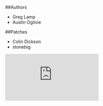 ##Authors

- Greg Lamp
- Austin Ogilvie

##Patches
- Colin Dickson
- stonebig


[![Analytics](https://ga-beacon.appspot.com/UA-46996803-1/pandasql/AUTHORS.md)](https://github.com/yhat/pandasql)
